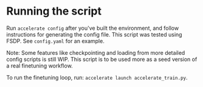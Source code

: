 # Running the script
Run `accelerate config` after you've built the environment, and follow
instructions for generating the config file. This script was tested using
FSDP. See `config.yaml` for an example.

Note: Some features like checkpointing and loading from more detailed config
scripts is still WIP. This script is to be used more as a seed version of a
real finetuning workflow.

To run the finetuning loop, run: `accelerate launch accelerate_train.py`.
